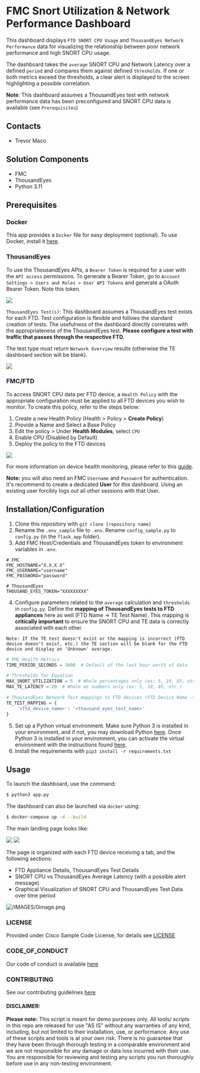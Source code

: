 # FMC Snort Utilization & Network Performance Dashboard

This dashboard displays `FTD SNORT CPU Usage` and `ThousandEyes Network Performance` data for visualizing the relationship between poor network performance and high SNORT CPU usage. 

The dashboard takes the `average` SNORT CPU and Network Latency over a defined `period` and compares them against defined `thresholds`. If one or both metrics exceed the thresholds, a clear alert is displayed to the screen highlighting a possible correlation. 

**Note**: This dashboard assumes a ThousandEyes test with network performance data has been preconfigured and SNORT CPU data is available (see `Prerequisites`)

## Contacts
* Trevor Maco

## Solution Components
* FMC 
* ThousandEyes
* Python 3.11

## Prerequisites

### Docker
This app provides a `Docker` file for easy deployment (optional). To use Docker, install it [here](https://docs.docker.com/get-docker/).

### ThousandEyes

To use the ThousandEyes APIs, a  `Bearer Token` is required for a user with the `API access` permissions. To generate a Bearer Token, go to `Account Settings > Users and Roles > User API Tokens` and generate a OAuth Bearer Token. Note this token.

![](IMAGES/oauth_bearer_token.png)

`ThousandEyes Test(s)`: This dashboard assumes a ThousandEyes test exists for each FTD. Test configuration is flexible and follows the standard creation of tests. The usefulness of the dashboard directly correlates with the appropriateness of the ThousandEyes test. **Please configure a test with traffic that passes through the respective FTD.**

The test type must return `Network Overview` results (otherwise the TE dashboard section will be blank).

![](IMAGES/network_overview.png)


### FMC/FTD

To access SNORT CPU data per FTD device, a `Health Policy` with the appropriate configuration must be applied to all FTD devices you wish to monitor. To create this policy, refer to the steps below:

1. Create a new Health Policy (Health > Policy > **Create Policy**)
2. Provide a Name and Select a Base Policy
3. Edit the policy > Under **Health Modules**, select `CPU`
4. Enable CPU (Disabled by Default)
5. Deploy the policy to the FTD devices

![](IMAGES/cpu_health_policy.png)

For more information on device health monitoring, please refer to this [guide](https://www.cisco.com/c/en/us/support/docs/software-resources/220193-upgrade-fp-device-health-monitoring.html#anc6).

**Note:** you will also need an FMC `Username` and `Password` for authentication. It's recommend to create a dedicated **User** for this dashboard. Using an existing user forcibly logs out all other sessions with that User. 


## Installation/Configuration
1. Clone this repository with `git clone [repository name]`
2. Rename the `.env_sample` file to `.env`. Rename `config_sample.py` to `config.py` (in the `flask_app` folder).
3. Add FMC Host/Credentials and ThousandEyes token to environment variables in `.env`.
```dotenv
# FMC
FMC_HOSTNAME="X.X.X.X"
FMC_USERNAME="username"
FMC_PASSWORD="password"

# ThousandEyes
THOUSAND_EYES_TOKEN="XXXXXXXXX"
```
4. Configure parameters related to the `average` calculation and `thresholds` in `config.py`. Define the **mapping of ThousandEyes tests to FTD appliances** here as well (FTD Name -> TE Test Name). This mapping is **critically important** to ensure the SNORT CPU and TE data is correctly associated with each other.
```
Note: If the TE test doesn't exist or the mapping is incorrect (FTD device doesn't exist, etc.) the TE section will be blank for the FTD device and display an 'Unknown' average.
```
```python
# FMC Health Metrics
TIME_PERIOD_SECONDS = 3600  # Default of the last hour worth of data

# Thresholds for Equation
MAX_SNORT_UTILIZATION = 5  # Whole percentages only (ex: 5, 10, 85, etc.)
MAX_TE_LATENCY = 20  # Whole ms numbers only (ex: 5, 10, 85, etc.)

# ThousandEyes Network Test mappings to FTD devices (FTD Device Name -> ThousandEyes Network Test Name)
TE_TEST_MAPPING = {
    '<ftd_device_name>': '<thousand_eyes_test_name>'
}
```
5. Set up a Python virtual environment. Make sure Python 3 is installed in your environment, and if not, you may download Python [here](https://www.python.org/downloads/). Once Python 3 is installed in your environment, you can activate the virtual environment with the instructions found [here](https://docs.python.org/3/tutorial/venv.html).
6. Install the requirements with `pip3 install -r requirements.txt`


## Usage

To launch the dashboard, use the command:
```bash
$ python3 app.py
```

The dashboard can also be launched via `docker` using:
```bash
$ docker-compose up -d --build
```

The main landing page looks like:

![](IMAGES/dashboard_1.png)
![](IMAGES/dashboard_2.png)

The page is organized with each FTD device receiving a tab, and the following sections:
* FTD Appliance Details, ThousandEyes Test Details
* SNORT CPU vs ThousandEyes Average Latency (with a possible alert message)
* Graphical Visualization of SNORT CPU and ThousandEyes Test Data over time period

![/IMAGES/0image.png](/IMAGES/0image.png)

### LICENSE

Provided under Cisco Sample Code License, for details see [LICENSE](LICENSE.md)

### CODE_OF_CONDUCT

Our code of conduct is available [here](CODE_OF_CONDUCT.md)

### CONTRIBUTING

See our contributing guidelines [here](CONTRIBUTING.md)

#### DISCLAIMER:
<b>Please note:</b> This script is meant for demo purposes only. All tools/ scripts in this repo are released for use "AS IS" without any warranties of any kind, including, but not limited to their installation, use, or performance. Any use of these scripts and tools is at your own risk. There is no guarantee that they have been through thorough testing in a comparable environment and we are not responsible for any damage or data loss incurred with their use.
You are responsible for reviewing and testing any scripts you run thoroughly before use in any non-testing environment.